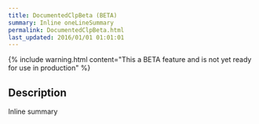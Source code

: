 ```yaml
---
title: DocumentedClpBeta (BETA)
summary: Inline oneLineSummary
permalink: DocumentedClpBeta.html
last_updated: 2016/01/01 01:01:01
---
```


{% include warning.html content="This a BETA feature and is not yet ready for use in production" %}

## Description

Inline summary

